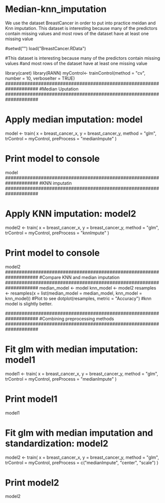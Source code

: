 # Median-knn_imputation
We use the dataset BreastCancer in order to put into practice meidan and Knn imputation. This dataset is interesting because many of the predictors contain missing values  and most rows of the dataset have at least one missing value

#setwd("")
load("BreastCancer.RData")


#This dataset is interesting because many of the predictors contain missing values 
#and most rows of the dataset have at least one missing value



library(caret)
library(RANN)
myControl<- trainControl(method = "cv", number = 10, verboseIter = TRUE)
####################################################################
#Median Uputation
####################################################################
# Apply median imputation: model
model <- train(
  x = breast_cancer_x, y = breast_cancer_y,
  method = "glm",
  trControl = myControl,
  preProcess = "medianImpute"
)

# Print model to console
model
####################################################################
#KNN imputatin
####################################################################
# Apply KNN imputation: model2
model2 <- train(
  x = breast_cancer_x, y = breast_cancer_y,
  method = "glm",
  trControl = myControl,
  preProcess = "knnImpute"
)

# Print model to console
model2
####################################################################
#Compare KNN and median imputation
####################################################################
median_model <- model
knn_model <- model2
resamples <- resamples(x = list(median_model = median_model, knn_model = knn_model))
#Plot to see
dotplot(resamples, metric = "Accuracy")
#knn model is slightly better.




####################################################################
#Combining preprocessing methods
####################################################################
# Fit glm with median imputation: model1
model1 <- train(
  x = breast_cancer_x, y = breast_cancer_y,
  method = "glm",
  trControl = myControl,
  preProcess = "medianImpute"
)

# Print model1
model1

# Fit glm with median imputation and standardization: model2
model2 <- train(
  x = breast_cancer_x, y = breast_cancer_y,
  method = "glm",
  trControl = myControl,
  preProcess = c("medianImpute", "center", "scale")
)

# Print model2
model2

